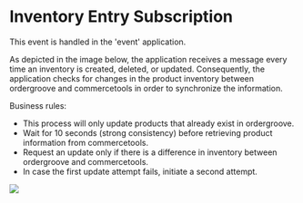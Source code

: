 # Inventory Entry Subscription

This event is handled in the 'event' application.

As depicted in the image below, the application receives a message every time an inventory is created, deleted, or updated. Consequently, the application checks for changes in the product inventory between ordergroove and commercetools in order to synchronize the information.

Business rules:
 - This process will only update products that already exist in ordergroove.
 - Wait for 10 seconds (strong consistency) before retrieving product information from commercetools.
 - Request an update only if there is a difference in inventory between ordergroove and commercetools.
 - In case the first update attempt fails, initiate a second attempt.

<img src="https://github.com/gluo-dev/ordergroove-commercetools-connector/blob/main/docs/diagrams/diagram-inventory-entry-event.jpg" />